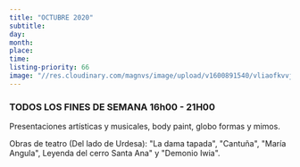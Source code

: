 ```yaml
---
title: "OCTUBRE 2020"
subtitle:
day:
month:
place:
time:
listing-priority: 66
image: "//res.cloudinary.com/magnvs/image/upload/v1600891540/vliaofkvvjxcuzikgyuk.jpg"
---
```


### TODOS LOS FINES DE SEMANA <strong>16h00 - 21H00</strong>

Presentaciones artísticas y musicales, body paint, globo formas y mimos.

Obras de teatro (Del lado de Urdesa): "La dama tapada", "Cantuña", "María Angula", Leyenda del cerro Santa Ana" y "Demonio Iwia". 
